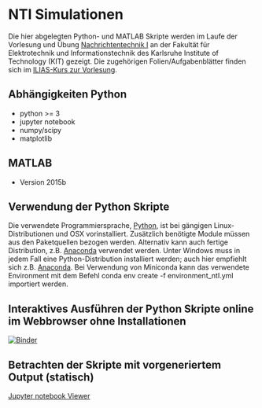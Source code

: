 NTI Simulationen
================

Die hier abgelegten Python- und MATLAB Skripte werden im Laufe der Vorlesung und Übung [Nachrichtentechnik I](http://www.cel.kit.edu/lehre_1567.php) an der Fakultät für Elektrotechnik und Informationstechnik des Karlsruhe Institute of Technology (KIT) gezeigt. Die zugehörigen Folien/Aufgabenblätter finden sich im [ILIAS-Kurs zur Vorlesung](https://ilias.studium.kit.edu/goto.php?target=crs_662790&client_id=produktiv).

Abhängigkeiten Python
---------------------
- python >= 3
- jupyter notebook
- numpy/scipy
- matplotlib

MATLAB
------
- Version 2015b

Verwendung der Python Skripte
-----------------------------
Die verwendete Programmiersprache, [Python](http://www.python.org), ist bei gängigen Linux-Distributionen und OSX vorinstalliert. Zusätzlich benötigte Module müssen aus den Paketquellen bezogen werden. Alternativ kann auch fertige Distribution, z.B. [Anaconda](https://www.continuum.io/why-anaconda) verwendet werden. Unter Windows muss in jedem Fall eine Python-Distribution installiert werden; auch hier empfiehlt sich z.B. [Anaconda](https://www.continuum.io/why-anaconda). Bei Verwendung von Miniconda kann das verwendete Environment mit dem Befehl conda env create -f environment_ntI.yml importiert werden. 

Interaktives Ausführen der Python Skripte online im Webbrowser ohne Installationen
----------------------------------------------------------------------------------
[![Binder](http://mybinder.org/badge.svg)](http://mybinder.org/repo/kit-cel/lecture-examples)

Betrachten der Skripte mit vorgeneriertem Output (statisch)
-----------------------------------------------------------
[Jupyter notebook Viewer](https://nbviewer.jupyter.org/github/KIT-CEL/lecture-examples/)
